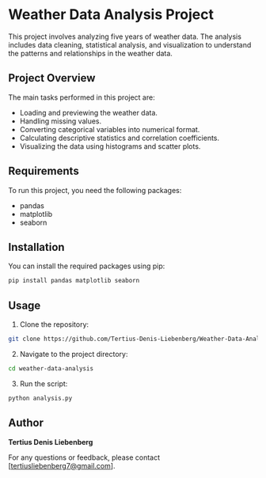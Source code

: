 # Weather Data Analysis Project

This project involves analyzing five years of weather data. The analysis includes data cleaning, statistical analysis, and visualization to understand the patterns and relationships in the weather data.

## Project Overview

The main tasks performed in this project are:
- Loading and previewing the weather data.
- Handling missing values.
- Converting categorical variables into numerical format.
- Calculating descriptive statistics and correlation coefficients.
- Visualizing the data using histograms and scatter plots.

## Requirements

To run this project, you need the following packages:
- pandas
- matplotlib
- seaborn

## Installation

You can install the required packages using pip:

```bash
pip install pandas matplotlib seaborn
```

## Usage

1. Clone the repository:

```bash
git clone https://github.com/Tertius-Denis-Liebenberg/Weather-Data-Analysis-Project.git
```

2. Navigate to the project directory:

```bash
cd weather-data-analysis
```

3. Run the script:

```bash
python analysis.py
```

## Author

**Tertius Denis Liebenberg**  

For any questions or feedback, please contact [tertiusliebenberg7@gmail.com].